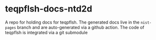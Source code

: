 # teqpflsh-docs-ntd2d

A repo for holding docs for teqpflsh. The generated docs live in the ``nist-pages`` branch and are auto-generated via a github action. The code of teqpflsh is integrated via a git submodule
